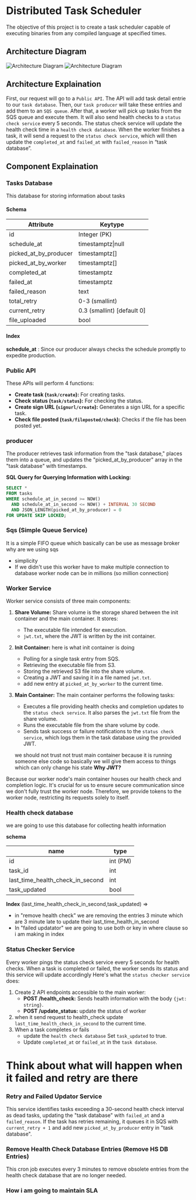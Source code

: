 # Distributed Task Scheduler
The objective of this project is to create a task scheduler capable of executing binaries from any compiled language at specified times.

## Architecture Diagram
![Architecture Diagram](images/light.png#gh-light-mode-only)
![Architecture Diagram](images/dark.png#gh-dark-mode-only)

## Architecture Explaination
First, our request will go to a `Public API`. The API will add task detail entrie to our `task database`. Then, our `task producer` will take these entries and add them to an `SQS queue`. After that, a worker will pick up tasks from the SQS queue and execute them. It will also send health checks to a `status check service` every 5 seconds. The status check service will update the health check time in a `health check database`. When the worker finishes a task, it will send a request to the `status check service`, which will then update the `completed_at` and `failed_at` with `failed_reason` in “task database”.

## Component Explaination
### Tasks Database
This database for storing information about tasks
#### Schema

| Attribute             | Keytype                    |
| --------------------- | -------------------------- |
| id                    | Integer (PK)               |
| schedule_at           | timestamptz\|null           |
| picked_at_by_producer | timestamptz[]               |
| picked_at_by_worker   | timestamptz[]               |
| completed_at          | timestamptz                 |
| failed_at             | timestamptz                 |
| failed_reason         | text                       |
| total_retry           | 0-3 (smallint)             |
| current_retry         | 0.3 (smallint) [default 0] |
| file_uploaded         | bool                       |

#### Index
**schedule_at** : Since our producer always checks the schedule promptly to expedite production.

### Public API
These APIs will perform 4 functions:

- **Create task (`task/create`):** For creating tasks.
- **Check status (`task/status`):** For checking the status.
- **Create sign URL (`signurl/create`):** Generates a sign URL for a specific task.
- **Check file posted (`task/fileposted/check`):** Checks if the file has been posted yet.
 
### producer
The producer retrieves task information from the "task database," places them into a queue, and updates the "picked_at_by_producer" array in the "task database" with timestamps.

**SQL Query for Querying Information with Locking:**

```sql
SELECT *
FROM tasks
WHERE schedule_at_in_second >= NOW() 
  AND schedule_at_in_second <= NOW() + INTERVAL 30 SECOND
  AND JSON_LENGTH(picked_at_by_producer) = 0
FOR UPDATE SKIP LOCKED;
```



### Sqs (Simple Queue Service)

It is a simple FIFO queue which basically can be use as message broker
why are we using sqs
- simplicity 
- If we didn't use this worker have to make multiple connection to database worker node can be in millions (so million connection)   

### Worker Service

Worker service consists of three main components:

1. **Share Volume:**
   Share volume is the storage shared between the init container and the main container. It stores:
   - The executable file intended for execution.
   - `jwt.txt`, where the JWT is written by the init container.

2. **Init Container:**
   here is what init container is doing
   - Polling for a single task entry from SQS.
   - Retrieving the executable file from S3.
   - Storing the retrieved S3 file into the share volume.
   - Creating a JWT and saving it in a file named `jwt.txt`.
   - add new entry at `picked_at_by_worker` to the current time.

3. **Main Container:**
   The main container performs the following tasks:
   - Executes a file providing health checks and completion updates to the `status check service`. It also parses the `jwt.txt` file from the share volume.
   - Runs the executable file from the share volume by code.
   - Sends task success or failure notifications to the `status check service`, which logs them in the task database using the provided JWT.

    we should not trust not trust main container because it is running someone else code so basically we will give them access to things which can only change his state 
**Why JWT?**

Because our worker node's main container houses our health check and completion logic. It's crucial for us to ensure secure communication since we don't fully trust the worker node. Therefore, we provide tokens to the worker node, restricting its requests solely to itself.
### Health check database
we are going to use this database for collecting health information

**schema**

| name                             | type     |
| -------------------------------- | -------- |
| id                               | int (PM) |
| task_id                          | int      |
| last_time_health_check_in_second | int      |
| task_updated                     | bool     |


**Index**
(last_time_health_check_in_second,task_updated) => 
- in "remove health check" we are removing the entries 3 minute which are 3 minute late to update their last_time_health_in_second
- In "failed updatator" we are going to use both or key in where clause so i am making in index
### Status Checker Service
Every worker pings the status check service every 5 seconds for health checks. When a task is completed or failed, the worker sends its status and this service will update accordingly Here's what the `status checker service` does:
1. Create 2 API endpoints accessible to the main worker:
   - **POST /health_check:** Sends health information with the body `{jwt: string}`.
   - **POST /update_status:** update the status of worker
2. when it send request to health_check update `last_time_health_check_in_second` to the current time.
3. When a task completes or fails 
   - update the `health check database` Set `task_updated` to true.
   - Update `completed_at` or `failed_at` in the `task database`.
# Think about what will happen when it failed and retry are there
### Retry and Failed Updator Service
This service identifies tasks exceeding a 30-second health check interval as dead tasks, updating the "task database" with `failed_at` and a `failed_reason`. If the task has retries remaining, it queues it in SQS with `current_retry + 1` and add new `picked_at_by_producer` entry in "task database".

### Remove Health Check Database Entries (Remove HS DB Entries)
This cron job executes every 3 minutes to remove obsolete entries from the health check database that are no longer needed.


### How i am going to maintain SLA
